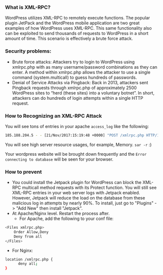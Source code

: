 ### What is XML-RPC?
WordPress utilizes XML-RPC to remotely execute functions. The popular plugin JetPack and the WordPress mobile application are two great examples of how WordPress uses XML-RPC. This same functionality also can be exploited to send thousands of requests to WordPress in a short amount of time. This scenario is effectively a brute force attack.

### Security problems:
* Brute force attacks: Attackers try to login to WordPress using xmlrpc.php with as many username/password combinations as they can enter. A method within xmlrpc.php allows the attacker to use a single command (system.multicall) to guess hundreds of passwords.
* Denial of Service Attacks via Pingback: Back in 2013, attackers sent Pingback requests through xmlrpc.php of approximately 2500 WordPress sites to “herd (these sites) into a voluntary botnet”. In short, attackers can do hundreds of login attempts within a single HTTP request. 

### How to Recognizing an XML-RPC Attack
You will see tons of entries in your apache `access_log` like the following:
```bash
185.188.204.5 - - [21/Nov/2017:15:19:48 +0000] "POST /xmlrpc.php HTTP/1.0" 500 251 "-" "Mozilla/4.0 (compatible: MSIE 7.0; Windows NT 6.0)"
```

You will see high server resource usages, for example, Memory. `sar -r` :)

Your wordpress website will be brought down frequently and the `Error connecting to database` will be seen for your browser.

### How to prevent
* You could install the Jetpack plugin for WordPress can block the XML-RPC multicall method requests with its Protect function. You will still see XML-RPC entries in your web server logs with Jetpack enabled. However, Jetpack will reduce the load on the database from these malicious log in attempts by nearly 90%. To install, just go to "Plugins" -> "Add New" then install "Jetpack".
* At Apache/Nginx level. Restart the process after.
  * For Apache, add the following to your conf file:
```bash
<Files xmlrpc.php>
    Order Allow,Deny
    Deny from all
</Files>
```
  * For Nginx:
```bash
location /xmlrpc.php {
      deny all;
}
``` 